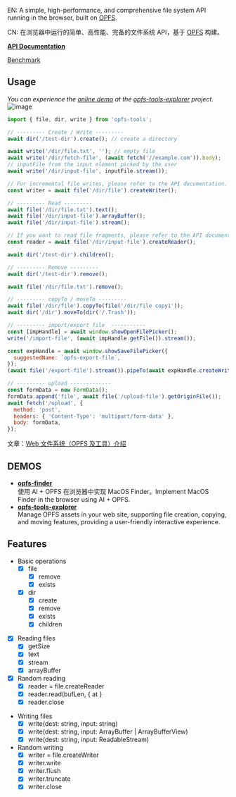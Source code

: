 EN: A simple, high-performance, and comprehensive file system API running in the browser, built on [OPFS](https://developer.mozilla.org/en-US/docs/Web/API/File_System_API/Origin_private_file_system).

CN: 在浏览器中运行的简单、高性能、完备的文件系统 API，基于 [OPFS](https://developer.mozilla.org/en-US/docs/Web/API/File_System_API/Origin_private_file_system) 构建。

[**API Documentation**](./docs/api.md)

[Benchmark](https://hughfenghen.github.io/opfs-tools/demo/benchmark.html)

## Usage

_You can experience the [online demo](https://hughfenghen.github.io/opfs-tools-explorer/) at the [opfs-tools-explorer](https://github.com/hughfenghen/opfs-tools-explorer) project._  
![image](https://github.com/hughfenghen/opfs-tools/assets/3307051/1cf11bc7-92fb-4fde-9a18-5c7e81419e77)

```js
import { file, dir, write } from 'opfs-tools';

// --------- Create / Write ---------
await dir('/test-dir').create(); // create a directory

await write('/dir/file.txt', ''); // empty file
await write('/dir/fetch-file', (await fetch('//example.com')).body);
// inputFile from the input element picked by the user
await write('/dir/input-file', inputFile.stream());

// For incremental file writes, please refer to the API documentation.
const writer = await file('/dir/file').createWriter();

// --------- Read ---------
await file('/dir/file.txt').text();
await file('/dir/input-file').arrayBuffer();
await file('/dir/input-file').stream();

// If you want to read file fragments, please refer to the API documentation.
const reader = await file('/dir/input-file').createReader();

await dir('/test-dir').children();

// --------- Remove ---------
await dir('/test-dir').remove();

await file('/dir/file.txt').remove();

// --------- copyTo / moveTo ---------
await file('/dir/file').copyTo(file('/dir/file copy1'));
await dir('/dir').moveTo(dir('/.Trash'));

// --------- import/export file  -----------
const [impHandle] = await window.showOpenFilePicker();
write('/import-file', (await impHandle.getFile()).stream());

const expHandle = await window.showSaveFilePicker({
  suggestedName: `opfs-export-file`,
});
(await file('/export-file').stream()).pipeTo(await expHandle.createWritable());

// --------- upload -------------
const formData = new FormData();
formData.append('file', await file('/upload-file').getOriginFile());
await fetch('/upload', {
  method: 'post',
  headers: { 'Content-Type': 'multipart/form-data' },
  body: formData,
});
```

文章：[Web 文件系统（OPFS 及工具）介绍](https://hughfenghen.github.io/posts/2024/03/14/web-storage-and-opfs/)

## DEMOS

- [**opfs-finder**](https://github.com/hughfenghen/opfs-finder)  
  使用 AI + OPFS 在浏览器中实现 MacOS Finder。Implement MacOS Finder in the browser using AI + OPFS.
- [**opfs-tools-explorer**](https://github.com/hughfenghen/opfs-tools-explorer)  
  Manage OPFS assets in your web site, supporting file creation, copying, and moving features, providing a user-friendly interactive experience.

## Features

- Basic operations
  - [x] file
    - [x] remove
    - [x] exists
  - [x] dir
    - [x] create
    - [x] remove
    - [x] exists
    - [x] children
- [x] Reading files
  - [x] getSize
  - [x] text
  - [x] stream
  - [x] arrayBuffer
- [x] Random reading
  - [x] reader = file.createReader
  - [x] reader.read(bufLen, { at }
  - [x] reader.close
- Writing files
  - [x] write(dest: string, input: string)
  - [x] write(dest: string, input: ArrayBuffer | ArrayBufferView)
  - [x] write(dest: string, input: ReadableStream)
- Random writing
  - [x] writer = file.createWriter
  - [x] writer.write
  - [x] writer.flush
  - [x] writer.truncate
  - [x] writer.close
